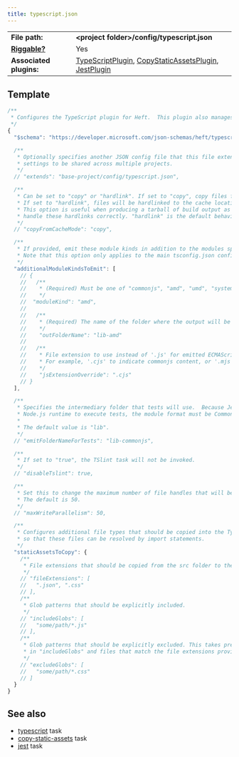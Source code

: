 ```yaml
---
title: typescript.json
---
```


|                                           |                                                                                                                                                                                                                                                                                                                                                                             |
| ----------------------------------------- | --------------------------------------------------------------------------------------------------------------------------------------------------------------------------------------------------------------------------------------------------------------------------------------------------------------------------------------------------------------------------- |
| **File path:**                            | **&lt;project folder&gt;/config/typescript.json**                                                                                                                                                                                                                                                                                                                           |
| [**Riggable?**](../intro/rig_packages.md) | Yes                                                                                                                                                                                                                                                                                                                                                                         |
| **Associated plugins:**                   | [TypeScriptPlugin](https://github.com/microsoft/rushstack/blob/main/apps/heft/src/plugins/TypeScriptPlugin/TypeScriptPlugin.ts), [CopyStaticAssetsPlugin](https://github.com/microsoft/rushstack/blob/main/apps/heft/src/plugins/CopyStaticAssetsPlugin.ts), [JestPlugin](https://github.com/microsoft/rushstack/blob/main/heft-plugins/heft-jest-plugin/src/JestPlugin.ts) |

## Template

```js
/**
 * Configures the TypeScript plugin for Heft.  This plugin also manages linting.
 */
{
  "$schema": "https://developer.microsoft.com/json-schemas/heft/typescript.schema.json",

  /**
   * Optionally specifies another JSON config file that this file extends from. This provides a way for standard
   * settings to be shared across multiple projects.
   */
  // "extends": "base-project/config/typescript.json",

  /**
   * Can be set to "copy" or "hardlink". If set to "copy", copy files from cache.
   * If set to "hardlink", files will be hardlinked to the cache location.
   * This option is useful when producing a tarball of build output as TAR files don't
   * handle these hardlinks correctly. "hardlink" is the default behavior.
   */
  // "copyFromCacheMode": "copy",

  /**
   * If provided, emit these module kinds in addition to the modules specified in the tsconfig.
   * Note that this option only applies to the main tsconfig.json configuration.
   */
  "additionalModuleKindsToEmit": [
    // {
    //   /**
    //    * (Required) Must be one of "commonjs", "amd", "umd", "system", "es2015", "esnext"
    //    */
    //  "moduleKind": "amd",
    //
    //   /**
    //    * (Required) The name of the folder where the output will be written.
    //    */
    //    "outFolderName": "lib-amd"
    //
    //   /**
    //    * File extension to use instead of '.js' for emitted ECMAScript files.
    //    * For example, '.cjs' to indicate commonjs content, or '.mjs' to indicate ECMAScript modules.
    //    */
    //    "jsExtensionOverride": ".cjs"
    // }
  ],

  /**
   * Specifies the intermediary folder that tests will use.  Because Jest uses the
   * Node.js runtime to execute tests, the module format must be CommonJS.
   *
   * The default value is "lib".
   */
  // "emitFolderNameForTests": "lib-commonjs",

  /**
   * If set to "true", the TSlint task will not be invoked.
   */
  // "disableTslint": true,

  /**
   * Set this to change the maximum number of file handles that will be opened concurrently for writing.
   * The default is 50.
   */
  // "maxWriteParallelism": 50,

  /**
   * Configures additional file types that should be copied into the TypeScript compiler's emit folders, for example
   * so that these files can be resolved by import statements.
   */
  "staticAssetsToCopy": {
    /**
     * File extensions that should be copied from the src folder to the destination folder(s).
     */
    // "fileExtensions": [
    //   ".json", ".css"
    // ],
    /**
     * Glob patterns that should be explicitly included.
     */
    // "includeGlobs": [
    //   "some/path/*.js"
    // ],
    /**
     * Glob patterns that should be explicitly excluded. This takes precedence over globs listed
     * in "includeGlobs" and files that match the file extensions provided in "fileExtensions".
     */
    // "excludeGlobs": [
    //   "some/path/*.css"
    // ]
  }
}
```

## See also

- [typescript](../plugins/typescript.md) task
- [copy-static-assets](../plugins/copy-static-assets.md) task
- [jest](../plugins/jest.md) task
